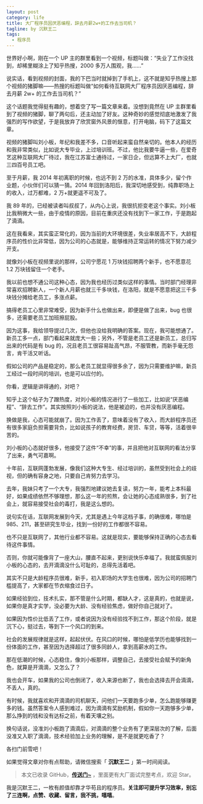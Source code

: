 ```yaml
---
layout: post
category: life
title: 大厂程序员因厌恶编程，辞去月薪2w+的工作去当司机？
tagline: by 沉默王二
tags: 
  - 程序员
---
```


世界好小啊，刚在一个 UP 主的群里看到一个视频，标题叫做：“失业了工作没找到，却稀里糊涂上了知乎热搜，2000 多万人围观，我......”

<!--more-->


说实话，看到视频的封面，我的下巴当时就掉到了手机上，这不就是知乎热搜上那个视频的猪脚嘛——热搜的标题叫做“如何看待互联网大厂程序员因厌恶编程，辞去月薪 2w+ 的工作去当司机？”

这个话题我觉得挺有趣的，想着空了写一篇文章来着。没想到竟然在 UP 主群里看到了视频的猪脚，聊了两句后，还主动加了好友。这种奇妙的感觉彻底地激发了我强烈的写作欲望，于是我放弃了欣赏窗外风景的惬意，打开电脑，码下了这篇文章。

视频的猪脚叫刘小板，年纪和我差不多，口音听起来蛮自然亲切的。他本人的经历和我非常类似，比如说大专毕业，上过培训班。不过，他比我要牛逼一些，在爱奇艺这种互联网大厂待过，我在江苏富士通待过，一家日企，但远算不上大厂，也就三四百号员工吧。

至于月薪，我 2014 年初离职的时候，也远不到 2 万的水准，具体多少，留个作业题，小伙伴们可以猜一猜。2014 年回到洛阳后，我深切地感受到，纯靠职场上的收入，过万都难，2 万+就更遥不可及了。

我 89 年的，已经被读者叫叔叔了，从内心上说，我很抗拒变老这个事实。刘小板比我稍微大一些，由于疫情的原因，目前在重庆还没有找到下一家工作，于是跑起了滴滴。

这在我看来，其实蛮正常化的，因为当前的大环境很差，失业率居高不下，大龄程序员的性价比非常低，因为公司的心态就是，能够维持正常运转的情况下努力减少开支。

就像刘小板在视频里说的那样，公司宁愿花 1 万块钱招聘两个新手，也不愿意花 1.2 万块钱留住一个老手。

我以前也想不通公司这种心态，因为我也经历过类似这样的事情。当时部门经理非常喜欢招聘新人，一个新人月薪也就三千多块钱，在洛阳，就是不愿意把这三千多块钱分摊给老员工，多涨点薪。

搞得老员工心里非常难受，因为新手什么也做出来，即便是做了出来，bug 也很多，还需要老员工加班擦屁股。

因为这事，我给领导提过几次，但他也没给我明确的答案。现在，我可能想通了。新员工多一点，部门看起来就庞大一些；另外，不管是老员工还是新员工，总归写出来的代码是有 bug 的，况且老员工很容易趾高气昂，不服管教，而新手毫无怨言，肯干活又听话。

假如公司的产品是稳定的，那么老员工就显得很多余了，因为只需要维护嘛，新员工经过一段时间的培训，也是可以应付的。

你看，逻辑是讲得通的，对吧？

知乎上这个帖子为了蹭热度，对刘小板的情况进行了一些加工，比如说“厌恶编程”、“辞去工作”。其实按照刘小板的说法，他是被迫的，也并没有厌恶编程。

换做是我，心态可能就崩了。因为工作丢了，意味着没有了收入，而大龄程序员还有很多家庭负担需要背负，比如说孩子的教育经费，房贷、车贷，等等，活着很辛苦的。

刘小板的心态就好很多，他接受了这件“不幸”的事，并且把他对互联网的看法分享了出来，勇气可嘉啊。

十年前，互联网蓬勃发展，像我们这种大专生、经过培训的，虽然受到社会上的歧视，但的确有容身之地，只要自己肯努力去学习。

去年，我妹只考了一个大专，我强烈地建议她去复读，努力一年，能考上本科最好，如果成绩依然不够理想，那么这一年的煎熬，会让她的心态成熟很多，到了社会上，就容易接受社会的毒打，我是这么想的。

说句实在话，互联网发展到今天，尤其是遇上今年这档子事，的确很难，哪怕是 985、211，甚至研究生毕业，找到一份好的工作都很不容易。

也不只是互联网了，其他行业都不容易。这就是现实，要能够保持正确的心态去看待这件事情。

否则，你就可能像背了一座大山，腰直不起来，更别说快乐幸福了。我就蛮佩服刘小板的心态的，去开滴滴没什么可耻的，总得先活着吧。

其实不只是大龄程序员很难，新手，初入职场的大学生也很难，因为公司的招聘门槛提高了，大家都在节衣缩食过日子。

如果经验到位，技术扎实，那不管是什么时期，都缺人才，这是真的，也就是说，如果你是真才实学，没必要为大龄、没有经验焦虑，做好你自己就对了。

如果因为性价比低丢了工作，或者说因为没有经验找不到工作，那这个阶段，就是沉下心，挺过去，等到下一个风口的到来。

社会的发展规律就是这样，起起伏伏。在风口的时候，哪怕是低学历也能够找到一份体面的工作，甚至因为选择超过了很多同龄人，拿到高薪水的工作。

那在低潮的时候，心态稳住，像刘小板那样，调整自己，去接受社会赋予的新角色，就算是开滴滴，又怎么了？

我也会开车，如果我的公司也倒闭了，收入来源也断了，我也会选择去开会滴滴，不丢人，真的。

有时候，我就喜欢和开滴滴的司机聊天，问他们一天要跑多少单，怎么跑能够赚更多的钱。虽然答案令人感到难过，因为滴滴有奖励机制，假如你一天跑够多少单，那么挣到的钱和没有达标之前，有着天壤之别。

换句话说，没准刘小板跑了滴滴后，对滴滴的整个业务有了更深层次的了解，后面没准又入职了滴滴，技术经验加上业务的理解，是不是就更吃香了？

各扫门前雪吧！

如果觉得文章对你有点帮助，请微信搜索「 **沉默王二** 」第一时间阅读。

>本文已收录 GitHub，[**传送门~**](https://github.com/qinggee/itwanger.github.io) ，里面更有大厂面试完整考点，欢迎 Star。

我是沉默王二，一枚有颜值却靠才华苟且的程序员。**关注即可提升学习效率，别忘了三连啊，点赞、收藏、留言，我不挑，嘻嘻**。